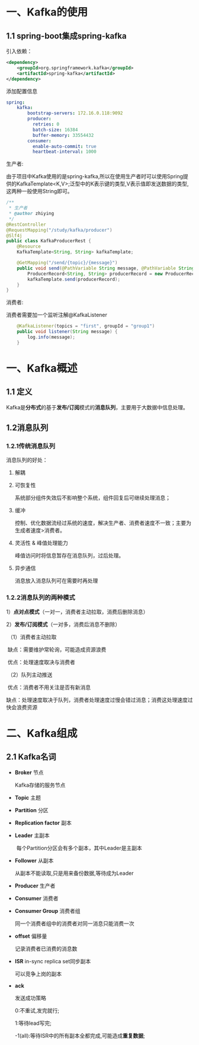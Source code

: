 # 一、Kafka的使用

## 1.1 spring-boot集成spring-kafka

引入依赖：

```xml
<dependency>
    <groupId>org.springframework.kafka</groupId>
    <artifactId>spring-kafka</artifactId>
</dependency>
```

添加配置信息

```yaml
spring:
	kafka:
        bootstrap-servers: 172.16.0.118:9092
        producer:
          retries: 0
          batch-size: 16384
          buffer-memory: 33554432
        consumer:
          enable-auto-commit: true
          heartbeat-interval: 1000
```

生产者:

由于项目中Kafka使用的是spring-kafka,所以在使用生产者时可以使用Spring提供的KafkaTemplate<K,V>;泛型中的K表示键的类型,V表示值即发送数据的类型,这两种一般使用String即可。

```java
/**
 * 生产者
 * @author zhiying
 */
@RestController
@RequestMapping("/study/kafka/producer")
@Slf4j
public class KafkaProducerRest {
    @Resource
    KafkaTemplate<String, String> kafkaTemplate;

    @GetMapping("/send/{topic}/{message}")
    public void send(@PathVariable String message, @PathVariable String topic) {
        ProducerRecord<String, String> producerRecord = new ProducerRecord<>(topic, message);
        kafkaTemplate.send(producerRecord);
    }
}
```

消费者:

消费者需要加一个监听注解@KafkaListener

```java
    @KafkaListener(topics = "first", groupId = "group1")
    public void listener(String message) {
        log.info(message);
    }
```



# 一、Kafka概述

## 1.1 定义

Kafka是**分布式**的基于**发布/订阅**模式的**消息队列**，主要用于大数据中信息处理。

## 1.2消息队列

### 1.2.1传统消息队列

消息队列的好处：

1. 解耦

    

2. 可恢复性

   系统部分组件失效后不影响整个系统，组件回复后可继续处理消息；

3. 缓冲

   控制、优化数据流经过系统的速度，解决生产者、消费者速度不一致；主要为生成者速度>消费者。

4. 灵活性 & 峰值处理能力

   峰值访问时将信息暂存在消息队列，过后处理。

5. 异步通信

   消息放入消息队列可在需要时再处理

### 1.2.2消息队列的两种模式 

1）**点对点模式**（一对一，消费者主动拉取，消费后删除消息）

2）**发布/订阅模式**（一对多，消费后消息不删除）

​	（1）消费者主动拉取

​				缺点：需要维护常轮询，可能造成资源浪费

​				优点：处理速度取决与消费者

​	（2）队列主动推送

​				优点：消费者不用关注是否有新消息

​				缺点：处理速度取决于队列，消费者处理速度过慢会错过消息；消费这处理速度过快会浪费资源

#  二、Kafka组成

## 2.1 Kafka名词

- **Broker** 节点

  Kafka存储的服务节点

- **Topic** 主题

  

- **Partition** 分区

  

- **Replication factor** 副本
  
- **Leader** 主副本
  
  ​	每个Partition分区会有多个副本，其中Leader是主副本
  
- **Follower** 从副本 
  
    从副本不能读取,只是用来备份数据,等待成为Leader
  
- **Producer** 生产者

- **Consumer** 消费者

- **Consumer Group** 消费者组

  同一个消费者组中的消费者对同一消息只能消费一次

- **offset** 偏移量

  记录消费者已消费的消息数

- **ISR** in-sync replica set同步副本

  可以竞争上岗的副本

- **ack**

  发送成功策略

  0:不重试,发完就行;

  1:等待lead写完;

  -1(all):等待ISR中的所有副本全都完成,可能造成**重复数据**;

